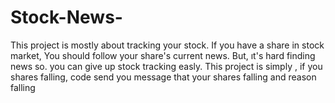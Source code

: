 # Stock-News-
 This project is mostly about tracking your stock. If you have a share in stock market, You should follow your share's current news. But, ıt's hard finding news so. you can give up stock tracking easly. This project is simply , if you shares falling, code send you message that your shares falling and reason falling

